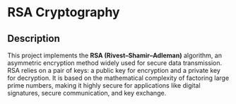 # RSA Cryptography

## Description
This project implements the **RSA (Rivest–Shamir–Adleman)** algorithm, an asymmetric encryption method widely used for secure data transmission. RSA relies on a pair of keys: a public key for encryption and a private key for decryption. It is based on the mathematical complexity of factoring large prime numbers, making it highly secure for applications like digital signatures, secure communication, and key exchange.